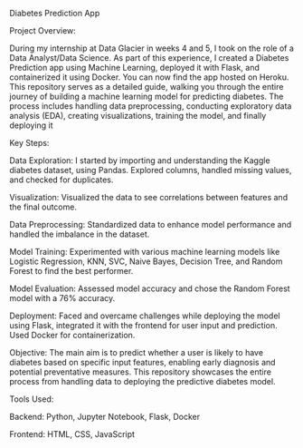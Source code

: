 Diabetes Prediction App

Project Overview:

During my internship at Data Glacier in weeks 4 and 5, I took on the role of a Data Analyst/Data Science. As part of this experience, I created a Diabetes Prediction app using Machine Learning, deployed it with Flask, and containerized it using Docker. You can now find the app hosted on Heroku. This repository serves as a detailed guide, walking you through the entire journey of building a machine learning model for predicting diabetes. The process includes handling data preprocessing, conducting exploratory data analysis (EDA), creating visualizations, training the model, and finally deploying it

Key Steps:

Data Exploration:
I started by importing and understanding the Kaggle diabetes dataset, using Pandas. Explored columns, handled missing values, and checked for duplicates.

Visualization:
Visualized the data to see correlations between features and the final outcome.

Data Preprocessing:
Standardized data to enhance model performance and handled the imbalance in the dataset.

Model Training:
Experimented with various machine learning models like Logistic Regression, KNN, SVC, Naive Bayes, Decision Tree, and Random Forest to find the best performer.

Model Evaluation:
Assessed model accuracy and chose the Random Forest model with a 76% accuracy.

Deployment:
Faced and overcame challenges while deploying the model using Flask, integrated it with the frontend for user input and prediction. Used Docker for containerization.

Objective:
The main aim is to predict whether a user is likely to have diabetes based on specific input features, enabling early diagnosis and potential preventative measures. This repository showcases the entire process from handling data to deploying the predictive diabetes model.

Tools Used:

Backend:
Python, Jupyter Notebook, Flask, Docker

Frontend:
HTML, CSS, JavaScript
